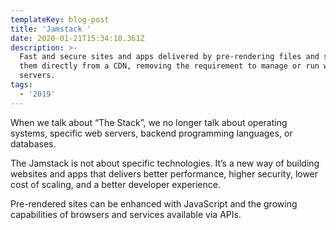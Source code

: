 ```yaml
---
templateKey: blog-post
title: 'Jamstack '
date: 2020-01-21T15:34:10.361Z
description: >-
  Fast and secure sites and apps delivered by pre-rendering files and serving
  them directly from a CDN, removing the requirement to manage or run web
  servers.
tags:
  - '2019'
---
```

When we talk about “The Stack”, we no longer talk about operating systems, specific web servers, backend programming languages, or databases.



The Jamstack is not about specific technologies. It’s a new way of building websites and apps that delivers better performance, higher security, lower cost of scaling, and a better developer experience.



Pre-rendered sites can be enhanced with JavaScript and the growing capabilities of browsers and services available via APIs.

